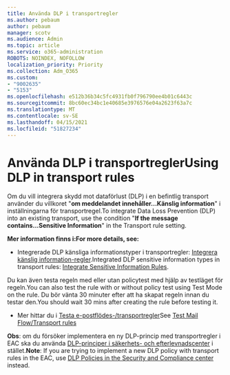 ```yaml
---
title: Använda DLP i transportregler
ms.author: pebaum
author: pebaum
manager: scotv
ms.audience: Admin
ms.topic: article
ms.service: o365-administration
ROBOTS: NOINDEX, NOFOLLOW
localization_priority: Priority
ms.collection: Adm_O365
ms.custom:
- "9002635"
- "5153"
ms.openlocfilehash: e512b36b34c5fc4931fb0f796790ee4b01c6443c
ms.sourcegitcommit: 8bc60ec34bc1e40685e3976576e04a2623f63a7c
ms.translationtype: MT
ms.contentlocale: sv-SE
ms.lasthandoff: 04/15/2021
ms.locfileid: "51827234"
---
```

# <a name="using-dlp-in-transport-rules"></a><span data-ttu-id="8322b-102">Använda DLP i transportregler</span><span class="sxs-lookup"><span data-stu-id="8322b-102">Using DLP in transport rules</span></span>

<span data-ttu-id="8322b-103">Om du vill integrera skydd mot dataförlust (DLP) i en befintlig transport använder du villkoret "**om meddelandet innehåller...Känslig information**" i inställningarna för transportregel.</span><span class="sxs-lookup"><span data-stu-id="8322b-103">To integrate Data Loss Prevention (DLP) into an existing transport, use the condition "**If the message contains...Sensitive Information**" in the Transport rule setting.</span></span>

<span data-ttu-id="8322b-104">**Mer information finns i:**</span><span class="sxs-lookup"><span data-stu-id="8322b-104">**For more details, see:**</span></span>

- <span data-ttu-id="8322b-105">Integrerade DLP känsliga informationstyper i transportregler: [Integrera känslig information-regler](https://docs.microsoft.com/exchange/security-and-compliance/data-loss-prevention/integrate-sensitive-information-rules).</span><span class="sxs-lookup"><span data-stu-id="8322b-105">Integrated DLP sensitive information types in transport rules: [Integrate Sensitive Information Rules](https://docs.microsoft.com/exchange/security-and-compliance/data-loss-prevention/integrate-sensitive-information-rules).</span></span>

<span data-ttu-id="8322b-106">Du kan även testa regeln med eller utan policytest med hjälp av testläget för regeln.</span><span class="sxs-lookup"><span data-stu-id="8322b-106">You can also test the rule with or without policy test using Test Mode on the rule.</span></span>  <span data-ttu-id="8322b-107">Du bör vänta 30 minuter efter att ha skapat regeln innan du testar den.</span><span class="sxs-lookup"><span data-stu-id="8322b-107">You should wait 30 mins after creating the rule before testing it.</span></span>

- <span data-ttu-id="8322b-108">Mer hittar du i [ Testa e-postflödes-/transportregler](https://docs.microsoft.com/exchange/security-and-compliance/mail-flow-rules/test-mail-flow-rules)</span><span class="sxs-lookup"><span data-stu-id="8322b-108">See [Test Mail Flow/Transport rules](https://docs.microsoft.com/exchange/security-and-compliance/mail-flow-rules/test-mail-flow-rules)</span></span>

<span data-ttu-id="8322b-109">**Obs**: om du försöker implementera en ny DLP-princip med transportregler i EAC ska du använda [DLP-principer i säkerhets- och efterlevnadscenter](https://docs.microsoft.com/microsoft-365/compliance/data-loss-prevention-policies?view=o365-worldwide) i stället.</span><span class="sxs-lookup"><span data-stu-id="8322b-109">**Note**: If you are trying to implement a new DLP policy with transport rules in the EAC, use [DLP Policies in the Security and Compliance center](https://docs.microsoft.com/microsoft-365/compliance/data-loss-prevention-policies?view=o365-worldwide) instead.</span></span>
